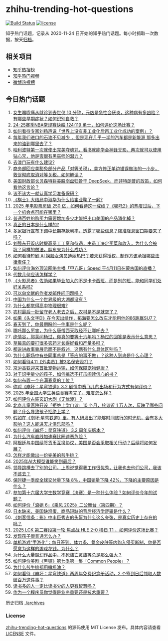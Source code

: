 # zhihu-trending-hot-questions

[![Build Status](https://github.com/justjavac/zhihu-trending-hot-questions/workflows/ci/badge.svg?branch=master)](https://github.com/justjavac/zhihu-trending-hot-questions/actions)
[![license](https://img.shields.io/github/license/justjavac/zhihu-trending-hot-questions)](https://github.com/justjavac/zhihu-trending-hot-questions/blob/master/LICENSE)

知乎热门话题，记录从 2020-11-24
日开始的知乎热门话题。每小时抓取一次数据，按天[归档](./archives)。

## 相关项目

- [知乎热搜榜](https://github.com/justjavac/zhihu-trending-top-search)
- [知乎热门视频](https://github.com/justjavac/zhihu-trending-hot-video)
- [微博热搜榜](https://github.com/justjavac/weibo-trending-hot-search)

## 今日热门话题

<!-- BEGIN -->
<!-- 最后更新时间 Mon Apr 14 2025 07:20:04 GMT+0800 (China Standard Time) -->

1. [女生喉咙痛从就诊到去世仅 10 分钟，元凶是急性会厌炎，这种病有多凶险？有哪些早期症状？如何识别自救？](https://www.zhihu.com/question/1894669033174954000)
1. [24-25赛季NBA常规赛快船 124:119 勇士，如何评价这场比赛？](https://www.zhihu.com/question/1894959251874633000)
1. [如何看待专家刘扬声说「世界上没有非工业化后再工业化成功的案例」？](https://www.zhihu.com/question/1894383700495557400)
1. [每年我们进口的石油不见减少 ，但是现在几乎一半的汽车都是新能源 那多出来的油到哪里去了？](https://www.zhihu.com/question/9049104276)
1. [哈利波特第一次就使出完美夺魂咒，看书就能学会神锋无影，两次就可以使用钻心咒，他是否很有黑巫师的潜力？](https://www.zhihu.com/question/12529898156)
1. [去澳门玩有什么建议?](https://www.zhihu.com/question/514880264)
1. [商务部回应美豁免部分产品「对等关税」，美方修正单边错误做法的一小步，敦促彻底取消对等关税，如何解读？](https://www.zhihu.com/question/1894830232600537000)
1. [美国财政部长贝森特将美股崩盘归咎于 DeepSeek，而非特朗普的政策，如何看他这言论？](https://www.zhihu.com/question/1893202037736456700)
1. [该不该大一就认真学习准备保研？](https://www.zhihu.com/question/15510376936)
1. [《棋士》大结局中淑华为什么给崔业鞠了一躬?](https://www.zhihu.com/question/1893587838706112000)
1. [2025 年电影票房破 250 亿，如何看待这一成绩？《哪吒2》的热度过后，下一个机会点可能在哪里？](https://www.zhihu.com/question/1894452281480545800)
1. [普通百姓的购买力需要增加多少才能把出口美国的产品消化掉？](https://www.zhihu.com/question/1893743928819291600)
1. [真正的日本是什么样的?](https://www.zhihu.com/question/276905271)
1. [多家银行宣布下调中长期存款利率，透露了哪些信息？降准降息窗口期要来了吗？](https://www.zhihu.com/question/1893726755866501400)
1. [刘强东开饭店时提高员工工资和待遇，由员工决定买菜和收入，为什么会被坑？同样的做法，胖东来为什么成功？](https://www.zhihu.com/question/10117107612)
1. [如何看待短剧 AI 换脸女演员迪丽热巴？若未获得授权，制作方该承担哪些法律责任？](https://www.zhihu.com/question/1894082179719460400)
1. [如何评价海外顶流网络主播「甲亢哥」Speed 于4月11日在蒙古国的直播？](https://www.zhihu.com/question/1894014156354601000)
1. [代数几何应该怎样学？](https://www.zhihu.com/question/53678091)
1. [《火影忍者》佐助如果毕业加入的不是卡卡西班，而是别的班，能和同学们处好关系吗?](https://www.zhihu.com/question/9770388169)
1. [可以向文献的作者发邮件问问题吗？](https://www.zhihu.com/question/1891146889480623600)
1. [中国为什么一个世界级的大湖都没有？](https://www.zhihu.com/question/13850795371)
1. [为什么都觉得高中物理很难?](https://www.zhihu.com/question/625757114)
1. [农村最后一批留守老人老去之后，农村是不是就空了？](https://www.zhihu.com/question/367018216)
1. [如果《头文字D》在今天出续作，拓海要怎么改车才能用他的86跑赢SU7？](https://www.zhihu.com/question/14066039716)
1. [春天到了，你最期盼的一件事是什么呢？](https://www.zhihu.com/question/14472278050)
1. [哪吒那么厉害，为什么唐僧西天取经不让哪吒去？](https://www.zhihu.com/question/12078857809)
1. [绝情谷，郭芙问杨过，你真的要等十六年吗？杨过的回答是表示什么意思？](https://www.zhihu.com/question/1893683446703974000)
1. [草莓真的要打很多农药才长得好看和产量多吗？](https://www.zhihu.com/question/1891997772430943200)
1. [都说讲故事靠展示而不是叙述，这俩有什么具体区别吗？](https://www.zhihu.com/question/1894063750950146000)
1. [为什么职场中有些同事总是「答应的事不做」？这种人到底是什么心理？](https://www.zhihu.com/question/1893665289700337200)
1. [如何看待4.11【外卖员】被3名保安殴打？](https://www.zhihu.com/question/1894465514903933200)
1. [京沪高铁迎来首批宠物运输，如何保障宠物健康？](https://www.zhihu.com/question/1893780313106260700)
1. [对于识字量少的孩子，如何挑选不打击阅读信心的书？](https://www.zhihu.com/question/1891631147315884800)
1. [如何布置一个充满春意的工位？](https://www.zhihu.com/question/15751440910)
1. [你对《崩坏：星穹铁道》3.2 剧情中赛飞儿的出场和行为方式有何评价？](https://www.zhihu.com/question/1893593382544192000)
1. [2025 年全国大学生英语竞赛考完了，难度怎么样？](https://www.zhihu.com/question/1894723756477347000)
1. [如何评价古装玄幻大剧《无忧渡》？](https://www.zhihu.com/question/497476644)
1. [北京儿童医院开设「拒绝上学门诊」10 个月，接诊近 1 万人次，反映了哪些问题？什么导致孩子拒绝上学？](https://www.zhihu.com/question/1894685996509001000)
1. [假如在《崩坏:星穹铁道》里，有人研发出了能够时间旅行的时光机，会有多大影响？这人能进天才俱乐部吗？](https://www.zhihu.com/question/4021218169)
1. [如何评价《崩坏：星穹铁道》 3.2 周年庆版本？](https://www.zhihu.com/question/1889067188859675100)
1. [为什么汽车直线加速赛比圈速赛危险？](https://www.zhihu.com/question/408191914)
1. [阿根廷与中国续签货币互换协议，美国是否会采取相关行动？后续将如何发展？](https://www.zhihu.com/question/1894365746462700500)
1. [怎样才能做出一份完美的煎牛排？](https://www.zhihu.com/question/36237482)
1. [2025年AI大模型谁能笑到最后？](https://www.zhihu.com/question/12886567074)
1. [领导跳槽去了别的公司，上周说觉得我工作很优秀，让我也去他们公司，我该不该去？](https://www.zhihu.com/question/1893579499100143900)
1. [保时捷一季度全球交付量下降 8%，中国销量下降 42%，下降的主要原因是什么？](https://www.zhihu.com/question/1893006474353017900)
1. [参加第十六届大学生数学竞赛（决赛）是一种什么体验？如何评价今年的试题？](https://www.zhihu.com/question/1894362527607019500)
1. [如何评价「浪姐 6」《乘风 2025》二公舞台（第四期）？](https://www.zhihu.com/question/1893909014238196700)
1. [日本缺米，美国缺鸡蛋，商品短缺的背后经济学逻辑是什么？](https://www.zhihu.com/question/1894024221597856500)
1. [《刺客信条：影》中丰臣秀吉的头盔为什么这么夸张，是真实历史上存在的吗？](https://www.zhihu.com/question/15768871458)
1. [2025 LCK 第二赛段第一轮 焦点战 HLE 2-0 横扫 T1 ，如何评价这场比赛？](https://www.zhihu.com/question/1894407415333640200)
1. [发现孩子很普通怎么办？](https://www.zhihu.com/question/412620700)
1. [单机游戏“手游化”：每日签到、体力条、氪金皮肤等内购入侵买断制，你是否愿意为这样的游戏花钱，为什么？](https://www.zhihu.com/question/1893805006899095000)
1. [为什么大量魔幻作品中，不死族亡灵族等总是那么强大？](https://www.zhihu.com/question/15458923572)
1. [如何评价美剧《黑镜》第七季第一集「Common People」？](https://www.zhihu.com/question/1894015415115564500)
1. [为什么煎牛排都用橄榄油？](https://www.zhihu.com/question/26201331)
1. [如何看待《崩坏：星穹铁道》两周年免费纪念册活动，2 个签到日后领取人数破百万这件事？](https://www.zhihu.com/question/1893864557388232000)
1. [读书多的人一定比读书少的人更有智慧吗？](https://www.zhihu.com/question/1894016680142795000)
1. [作为一个程序员你觉得是业务重要还是技术重要？](https://www.zhihu.com/question/14813288519)

<!-- END -->

历史归档 [./archives](./archives)

### License

[zhihu-trending-hot-questions](https://github.com/justjavac/zhihu-trending-hot-questions)
的源码使用 MIT License 发布。具体内容请查看 [LICENSE](./LICENSE) 文件。
